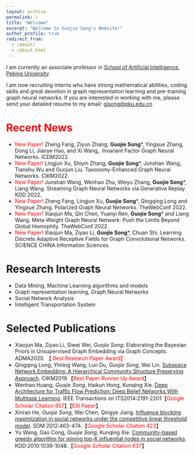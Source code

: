 ```yaml
---
layout: archive
permalink: /
title: "Welcome"
excerpt: "Welcome to Guojie Song's Website!"
author_profile: true
redirect_from: 
  - /about/
  - /about.html
---
```


I am currently an associate professor in [School of Artificial Intelligence](https://www.cis.pku.edu.cn), [Peking University](https://www.pku.edu.cn). 

I am now recruiting interns who have strong mathematical abilities, coding skills  and great devotion in  graph representation learning and pre-training graph neural networks. If you are interested in working with me, please send your detailed resume to my email: [gjsong@pku.edu.cn](mailto:gjsong@pku.edu.cn)


<span style='color:red'>Recent News</span>
======
- <span style="color:red">New Paper!</span> Zheng Fang, Ziyun Zhang, **Guojie Song***, Yingxue Zhang, Dong Li, Jianye Hao, and Xi Wang,. Invariant Factor Graph Neural Networks. ICDM2022.
- <span style="color:red">New Paper!</span> Lingjun Xu, Shiyin Zhang, **Guojie Song***, Junshan Wang, Tianshu Wu and Guojun Liu. Taxonomy-Enhanced Graph Neural Networks. CIKM2022.
- <span style="color:red">New Paper!</span>	Junshan Wang, Wenhao Zhu, Weiyu Zhang, **Guojie Song***, Liang Wang. Streaming Graph Neural Networks via Generative Replay. KDD 2022.
- <span style="color:red">New Paper!</span> Zheng Fang, Lingjun Xu, **Guojie Song***, Qingqing Long and Yingxue Zhang. Polarized Graph Neural Networks. TheWebConf 2022.
- <span style="color:red">New Paper!</span> Xiaojun Ma, Qin Chen, Yuanyi Ren, **Guojie Song*** and Liang Wang. Meta-Weight Graph Neural Network: Push the Limits Beyond Global Homophily. TheWebConf 2022.
- <span style="color:red">New Paper!</span> Xiaojun Ma, Ziyao Li, **Guojie Song***, Chuan Shi. Learning Discrete Adaptive Receptive Fields for Graph Convolutional Networks. SCIENCE CHINA Information Sciences.

Research Interests
======
- Data Mining,  Machine Learning algorithms and models
- Graph representation learning, Graph Neural Networks
- Social Network Analysis
- Intelligent Transportation System

Selected Publications
======
- Xiaojun Ma, Ziyao Li, Siwei Wei, *Guojie Song*: Elaborating the Bayesian Priors in Unsupervised Graph Embedding via Graph Concepts. ADMA2020. 【<span style="color:red"> Best Research Paper Award】
- Qingqing Long, Yiming Wang, Lun Du, *Guojie Song*, Wei Lin. [Subspace Network Embedding: A Hierarchical Community Structure Preserving Approach](https://dl.acm.org/citation.cfm?doid=3357384.3357947). CIKM2019.【<span style="color:red">Best Paper Runner Up Award</span>】
- Wenhao Huang, *Guojie Song*, Haikun Hong, Kunqing Xie. [Deep Architecture for Traffic Flow Prediction: Deep Belief Networks With Multitask Learning](https://ieeexplore.ieee.org/document/6786503/). IEEE Transactions on ITS2014:2191-2201【<span style="color:red">Google Scholar Citation 957</span>】【<span style="color:red">ESI Paper</span>】
-  Xinran He, *Guojie Song*, Wei Chen, Qingye Jiang. [Influence blocking maximization in social networks under the competitive linear threshold model](https://arxiv.org/abs/1110.4723). SDM 2012:463-474.【<span style="color:red">Google Scholar Citation 423</span>】
- Yu Wang, Gao Cong, *Guojie Song*, Kunqing Xie: [Community-based greedy algorithm for mining top-K influential nodes in social networks](https://dl.acm.org/citation.cfm?doid=1835804.1835935). KDD:2010:1039-1048.【<span style="color:red">Google Scholar Citation 637</span>】
